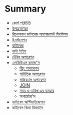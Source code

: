 # Summary

* [কোর্স পরিচিতি](README.md)
* [উপক্রমণিকা](introduction.md)
* [রিলেশনাল ডাটাবেজ ম্যানেজমেন্ট সিস্টেমস](rdms.md)
* [ইনস্টলেশন](installation.md)
* [ডাটাবেজ](creatingdb.md)
* [ডাটা টাইপ](data-type.md)
* [টেবিল অপারেশন](table.md)
* [এসকিউএল কমান্ড'স](sql-commands.md)
   * [স্ট্রিং অপারেশন](string-function.md)
   * [গানিতিক অপারেশন](math-function.md)
   * [লজিক্যাল অপারেশন](logical.md)
   * [JOIN](join.md)
   * [সময় ও তারিখ এর ব্যবহার](date-time.md)
   * অপারেটর'স
* [ডাটাবেস অপ্টিমাইজেশান](database-optimization.md)
* ডাটাবেস স্কিমা ডিজাইন

